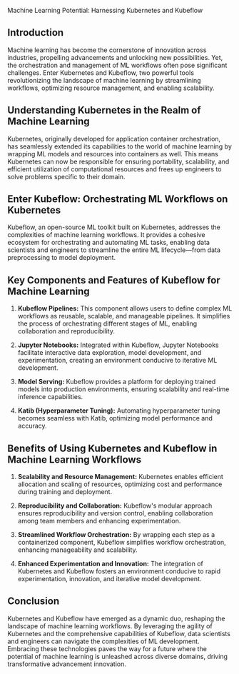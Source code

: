 Machine Learning Potential: Harnessing Kubernetes and Kubeflow

## Introduction
Machine learning has become the cornerstone of innovation across industries, propelling advancements and unlocking new possibilities. Yet, the orchestration and management of ML workflows often pose significant challenges. Enter Kubernetes and Kubeflow, two powerful tools revolutionizing the landscape of machine learning by streamlining workflows, optimizing resource management, and enabling scalability.

## Understanding Kubernetes in the Realm of Machine Learning
Kubernetes, originally developed for application container orchestration, has seamlessly extended its capabilities to the world of machine learning by wrapping ML models and resources into containers as well. This means Kubernetes can now be responsible for ensuring portability, scalability, and efficient utilization of computational resources and frees up engineers to solve problems specific to their domain.

## Enter Kubeflow: Orchestrating ML Workflows on Kubernetes
Kubeflow, an open-source ML toolkit built on Kubernetes, addresses the complexities of machine learning workflows. It provides a cohesive ecosystem for orchestrating and automating ML tasks, enabling data scientists and engineers to streamline the entire ML lifecycle—from data preprocessing to model deployment.

## Key Components and Features of Kubeflow for Machine Learning
1. **Kubeflow Pipelines:** This component allows users to define complex ML workflows as reusable, scalable, and manageable pipelines. It simplifies the process of orchestrating different stages of ML, enabling collaboration and reproducibility.
   
2. **Jupyter Notebooks:** Integrated within Kubeflow, Jupyter Notebooks facilitate interactive data exploration, model development, and experimentation, creating an environment conducive to iterative ML development.
   
3. **Model Serving:** Kubeflow provides a platform for deploying trained models into production environments, ensuring scalability and real-time inference capabilities.
   
4. **Katib (Hyperparameter Tuning):** Automating hyperparameter tuning becomes seamless with Katib, optimizing model performance and accuracy.

## Benefits of Using Kubernetes and Kubeflow in Machine Learning Workflows
1. **Scalability and Resource Management:** Kubernetes enables efficient allocation and scaling of resources, optimizing cost and performance during training and deployment.
   
2. **Reproducibility and Collaboration:** Kubeflow's modular approach ensures reproducibility and version control, enabling collaboration among team members and enhancing experimentation.
   
3. **Streamlined Workflow Orchestration:** By wrapping each step as a containerized component, Kubeflow simplifies workflow orchestration, enhancing manageability and scalability.
   
4. **Enhanced Experimentation and Innovation:** The integration of Kubernetes and Kubeflow fosters an environment conducive to rapid experimentation, innovation, and iterative model development.

## Conclusion
Kubernetes and Kubeflow have emerged as a dynamic duo, reshaping the landscape of machine learning workflows. By leveraging the agility of Kubernetes and the comprehensive capabilities of Kubeflow, data scientists and engineers can navigate the complexities of ML development. Embracing these technologies paves the way for a future where the potential of machine learning is unleashed across diverse domains, driving transformative advancement innovation.
